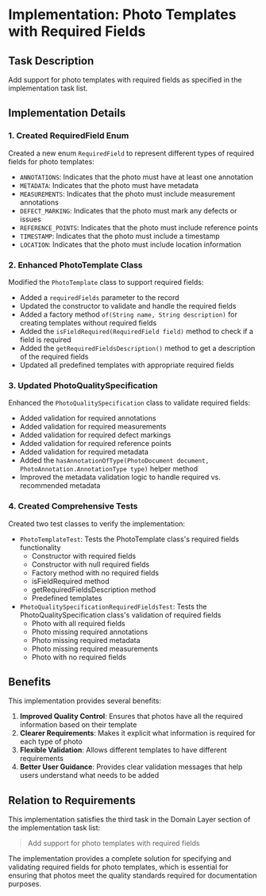 # Implementation: Photo Templates with Required Fields

## Task Description
Add support for photo templates with required fields as specified in the implementation task list.

## Implementation Details

### 1. Created RequiredField Enum
Created a new enum `RequiredField` to represent different types of required fields for photo templates:
- `ANNOTATIONS`: Indicates that the photo must have at least one annotation
- `METADATA`: Indicates that the photo must have metadata
- `MEASUREMENTS`: Indicates that the photo must include measurement annotations
- `DEFECT_MARKING`: Indicates that the photo must mark any defects or issues
- `REFERENCE_POINTS`: Indicates that the photo must include reference points
- `TIMESTAMP`: Indicates that the photo must include a timestamp
- `LOCATION`: Indicates that the photo must include location information

### 2. Enhanced PhotoTemplate Class
Modified the `PhotoTemplate` class to support required fields:
- Added a `requiredFields` parameter to the record
- Updated the constructor to validate and handle the required fields
- Added a factory method `of(String name, String description)` for creating templates without required fields
- Added the `isFieldRequired(RequiredField field)` method to check if a field is required
- Added the `getRequiredFieldsDescription()` method to get a description of the required fields
- Updated all predefined templates with appropriate required fields

### 3. Updated PhotoQualitySpecification
Enhanced the `PhotoQualitySpecification` class to validate required fields:
- Added validation for required annotations
- Added validation for required measurements
- Added validation for required defect markings
- Added validation for required reference points
- Added validation for required metadata
- Added the `hasAnnotationOfType(PhotoDocument document, PhotoAnnotation.AnnotationType type)` helper method
- Improved the metadata validation logic to handle required vs. recommended metadata

### 4. Created Comprehensive Tests
Created two test classes to verify the implementation:
- `PhotoTemplateTest`: Tests the PhotoTemplate class's required fields functionality
  - Constructor with required fields
  - Constructor with null required fields
  - Factory method with no required fields
  - isFieldRequired method
  - getRequiredFieldsDescription method
  - Predefined templates
- `PhotoQualitySpecificationRequiredFieldsTest`: Tests the PhotoQualitySpecification class's validation of required fields
  - Photo with all required fields
  - Photo missing required annotations
  - Photo missing required metadata
  - Photo missing required measurements
  - Photo with no required fields

## Benefits
This implementation provides several benefits:
1. **Improved Quality Control**: Ensures that photos have all the required information based on their template
2. **Clearer Requirements**: Makes it explicit what information is required for each type of photo
3. **Flexible Validation**: Allows different templates to have different requirements
4. **Better User Guidance**: Provides clear validation messages that help users understand what needs to be added

## Relation to Requirements
This implementation satisfies the third task in the Domain Layer section of the implementation task list:
> Add support for photo templates with required fields

The implementation provides a complete solution for specifying and validating required fields for photo templates, which is essential for ensuring that photos meet the quality standards required for documentation purposes.
